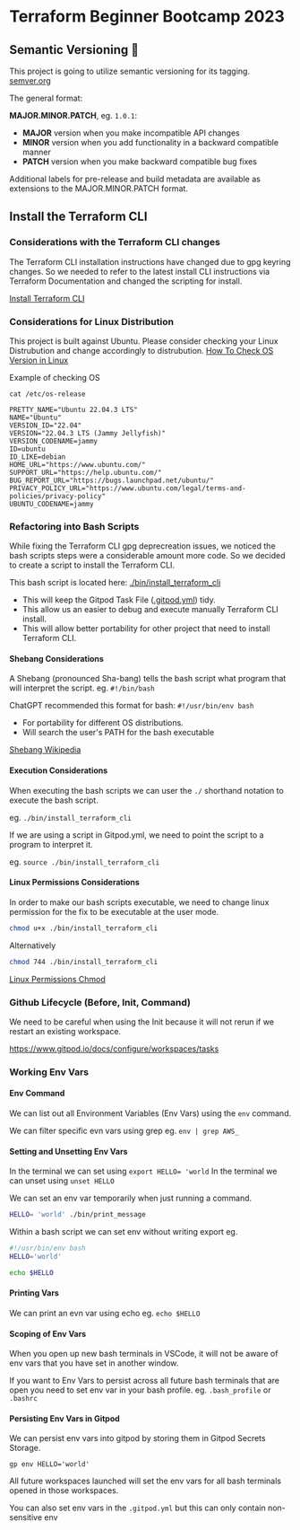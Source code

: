 # Terraform Beginner Bootcamp 2023

## Semantic Versioning :mage:

This project is going to utilize semantic versioning for its tagging.
[semver.org](https://semver.org)

The general format:

**MAJOR.MINOR.PATCH**, eg. `1.0.1`:

- **MAJOR** version when you make incompatible API changes
- **MINOR** version when you add functionality in a backward compatible manner
- **PATCH** version when you make backward compatible bug fixes

Additional labels for pre-release and build metadata are available as extensions to the MAJOR.MINOR.PATCH format.

## Install the Terraform CLI

### Considerations with the Terraform CLI changes
The Terraform CLI installation instructions have changed due to gpg keyring changes. So we needed to refer to the latest install CLI instructions via Terraform Documentation and changed the scripting for install.

[Install Terraform CLI](https://developer.hashicorp.com/terraform/tutorials/aws-get-started/install-cli)

### Considerations for Linux Distribution

This project is built against Ubuntu. Please consider checking your Linux Distrubution and change accordingly to distrubution.
[How To Check OS Version in Linux](https://www.cyberciti.biz/faq/how-to-check-os-version-in-linux-command-line/)

Example of checking OS
```
cat /etc/os-release

PRETTY_NAME="Ubuntu 22.04.3 LTS"
NAME="Ubuntu"
VERSION_ID="22.04"
VERSION="22.04.3 LTS (Jammy Jellyfish)"
VERSION_CODENAME=jammy
ID=ubuntu
ID_LIKE=debian
HOME_URL="https://www.ubuntu.com/"
SUPPORT_URL="https://help.ubuntu.com/"
BUG_REPORT_URL="https://bugs.launchpad.net/ubuntu/"
PRIVACY_POLICY_URL="https://www.ubuntu.com/legal/terms-and-policies/privacy-policy"
UBUNTU_CODENAME=jammy
```

### Refactoring into Bash Scripts
While fixing the Terraform CLI gpg deprecreation issues, we noticed the bash scripts steps were a considerable amount more code. So we decided to create a script to install the Terraform CLI.

This bash script is located here: [./bin/install_terraform_cli](./bin/install_terraform_cli)

- This will keep the Gitpod Task File ([.gitpod.yml](.gitpod.yml)) tidy.
- This allow us an easier to debug and execute manually Terraform CLI install.
- This will allow better portability for other project that need to install Terraform CLI.

#### Shebang Considerations

A Shebang (pronounced Sha-bang) tells the bash script what program that will interpret the script. eg. `#!/bin/bash`

ChatGPT recommended this format for bash: `#!/usr/bin/env bash`

- For portability for different OS distributions.
- Will search the user's PATH for the bash executable

[Shebang Wikipedia](https://en.wikipedia.org/wiki/Shebang_(Unix))

#### Execution Considerations

When executing the bash scripts we can user the `./` shorthand notation to execute the bash script.

eg. `./bin/install_terraform_cli`

If we are using a script in Gitpod.yml, we need to point the script to a program to interpret it.

eg. `source ./bin/install_terraform_cli`


#### Linux Permissions Considerations

In order to make our bash scripts executable, we need to change linux permission for the fix to be executable at the user mode.

```sh
chmod u+x ./bin/install_terraform_cli
```

Alternatively

```sh
chmod 744 ./bin/install_terraform_cli
```
[Linux Permissions Chmod](https://en.wikipedia.org/wiki/Chmod)

### Github Lifecycle (Before, Init, Command)

We need to be careful when using the Init because it will not rerun if we restart an existing workspace.

https://www.gitpod.io/docs/configure/workspaces/tasks

### Working Env Vars

#### Env Command

We can list out all Environment Variables (Env Vars) using the `env` command.

We can filter specific evn vars using grep eg. `env | grep AWS_`

#### Setting and Unsetting Env Vars

In the terminal we can set using `export HELLO= 'world`
In the terminal we can unset using `unset HELLO`

We can set an env var temporarily when just running a command.

```sh
HELLO= 'world' ./bin/print_message
```
Within a bash script we can set env without writing export eg.

```sh
#!/usr/bin/env bash
HELLO='world'

echo $HELLO
```

#### Printing Vars

We can print an evn var using echo eg. `echo $HELLO`

#### Scoping of Env Vars

When you open up new bash terminals in VSCode, it will not be aware of env vars that you have set in another window.

If you want to Env Vars to persist across all future bash terminals that are open you need to set env var in your bash profile. eg. `.bash_profile` or `.bashrc`

#### Persisting Env Vars in Gitpod

We can persist env vars into gitpod by storing them in Gitpod Secrets Storage.

```
gp env HELLO='world'
```

All future workspaces launched will set the env vars for all bash terminals opened in those workspaces.

You can also set env vars in the `.gitpod.yml` but this can only contain non-sensitive env